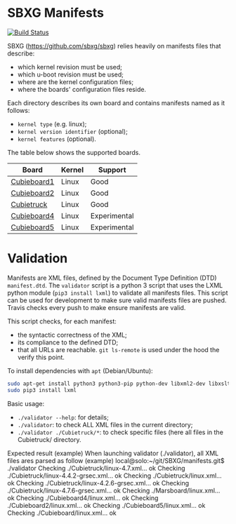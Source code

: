 SBXG Manifests
==============

[![Build Status](https://travis-ci.org/sbxg/manifests.svg?branch=master)](https://travis-ci.org/sbxg/manifests)


SBXG (https://github.com/sbxg/sbxg) relies heavily on manifests files that
describe:
- which kernel revision must be used;
- which u-boot revision must be used;
- where are the kernel configuration files;
- where the boards' configuration files reside.

Each directory describes its own board and contains manifests named as it follows:
- `kernel type` (e.g. linux);
- `kernel version identifier` (optional);
- `kernel features` (optional).

The table below shows the supported boards.

| Board             | Kernel | Support        |
| ----------------- | ------ | -------------- |
| [Cubieboard1][1]  | Linux  | Good           |
| [Cubieboard2][1]  | Linux  | Good           |
| [Cubietruck][2]   | Linux  | Good           |
| [Cubieboard4][1]  | Linux  | Experimental   |
| [Cubieboard5][1]  | Linux  | Experimental   |


# Validation

Manifests are XML files, defined by the Document Type Definition (DTD) `manifest.dtd`.
The `validator` script is a python 3 script that uses the LXML python module
(`pip3 install lxml`) to validate all manifests files. This script can be used
for development to make sure valid manifests files are pushed. Travis checks every push
to make ensure manifests are valid.

This script checks, for each manifest:
- the syntactic correctness of the XML;
- its compliance to the defined DTD;
- that all URLs are reachable. `git ls-remote` is used under the hood the verify this point.


To install dependencies with `apt` (Debian/Ubuntu):

```bash
sudo apt-get install python3 python3-pip python-dev libxml2-dev libxslt1-dev zlib1g-dev 
sudo pip3 install lxml
```

Basic usage:
- `./validator --help`: for details;
- `./validator`: to check ALL XML files in the current directory;
- `./validator ./Cubietruck/*`: to check specific files (here all files in the Cubietruck/ directory.

Expected result (example)
When launching validator (./validator), all XML files ares parsed as follow (example)
local@solo:~/git/SBXG/manifests.git$ ./validator 
Checking ./Cubietruck/linux-4.7.xml... ok
Checking ./Cubietruck/linux-4.4.2-grsec.xml... ok
Checking ./Cubietruck/linux.xml... ok
Checking ./Cubietruck/linux-4.2.6-grsec.xml... ok
Checking ./Cubietruck/linux-4.7.6-grsec.xml... ok
Checking ./Marsboard/linux.xml... ok
Checking ./Cubieboard4/linux.xml... ok
Checking ./Cubieboard2/linux.xml... ok
Checking ./Cubieboard5/linux.xml... ok
Checking ./Cubieboard/linux.xml... ok

[1]: http://cubieboard.org/
[2]: http://cubietruck.org/
